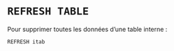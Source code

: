 # **`REFRESH TABLE`**

Pour supprimer toutes les données d’une table interne :

```JS
REFRESH itab
```
